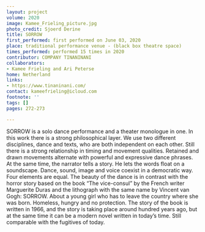 ```yaml
---
layout: project
volume: 2020
image: Kamee_Frieling_picture.jpg
photo_credit: Sjoerd Derine
title: SORROW
first_performed: first performed on June 03, 2020
place: traditional performance venue - (black box theatre space)
times_performed: performed 15 times in 2020
contributor: COMPANY TINANINANI
collaborators:
- Kamee Frieling and Ari Peterse
home: Netherland
links:
- https://www.tinaninani.com/
contact: kameefrieling@icloud.com
footnote: ''
tags: []
pages: 272-273

---
```


SORROW is a solo dance performance and a theater monologue in one.
In this work there is a strong philosophical layer. We use two different disciplines, dance and texts, who are both independent on each other. Still there is a strong relationship in timing and movement qualities. Retained and drawn movements alternate with powerful and expressive dance phrases. At the same time, the narrator tells a story. He lets the words float on a soundscape. Dance, sound, image and voice coexist in a democratic way. Four elements are equal. The beauty of the dance is in contrast with the horror story based on the book “The vice-consul” by the French writer Marguerite Duras and the lithograph with the same name by Vincent van Gogh: SORROW. 
About a young girl who has to leave the country where she was born. 
Homeless, hungry and no protection. The story of the book is written in 1966, and the story is taking place around hundred years ago, but at the same time it can be a modern novel written in today’s time. Still comparable with the fugitives of today.
